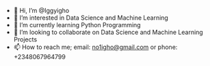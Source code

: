 - 👋 Hi, I’m @Iggyigho
- 👀 I’m interested in Data Science and Machine Learning 
- 🌱 I’m currently learning Python Programming
- 💞️ I’m looking to collaborate on Data Science and Machine Learning Projects
- 📫 How to reach me; email: no1igho@gmail.com or phone: +2348067964799

<!---
Iggyigho/Iggyigho is a ✨ special ✨ repository because its `README.md` (this file) appears on your GitHub profile.
You can click the Preview link to take a look at your changes.
--->
